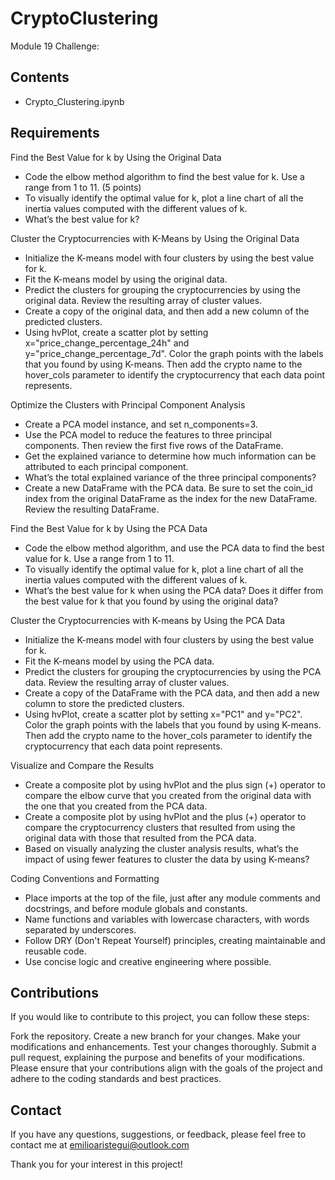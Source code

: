 # CryptoClustering
Module 19 Challenge: 

## Contents

- Crypto_Clustering.ipynb

## Requirements
Find the Best Value for k by Using the Original Data
- Code the elbow method algorithm to find the best value for k. Use a range from 1 to 11. (5 points)
- To visually identify the optimal value for k, plot a line chart of all the inertia values computed with the different values of k. 
- What’s the best value for k? 

Cluster the Cryptocurrencies with K-Means by Using the Original Data 
- Initialize the K-means model with four clusters by using the best value for k. 
- Fit the K-means model by using the original data. 
- Predict the clusters for grouping the cryptocurrencies by using the original data. Review the resulting array of cluster values.
- Create a copy of the original data, and then add a new column of the predicted clusters. 
- Using hvPlot, create a scatter plot by setting x="price_change_percentage_24h" and y="price_change_percentage_7d". Color the graph points with the labels that you found by using K-means. Then add the crypto name to the hover_cols parameter to identify the cryptocurrency that each data point represents. 

Optimize the Clusters with Principal Component Analysis
- Create a PCA model instance, and set n_components=3. 
- Use the PCA model to reduce the features to three principal components. Then review the first five rows of the DataFrame. 
- Get the explained variance to determine how much information can be attributed to each principal component. 
- What’s the total explained variance of the three principal components? 
- Create a new DataFrame with the PCA data. Be sure to set the coin_id index from the original DataFrame as the index for the new DataFrame. Review the resulting DataFrame. 

Find the Best Value for k by Using the PCA Data
- Code the elbow method algorithm, and use the PCA data to find the best value for k. Use a range from 1 to 11.
- To visually identify the optimal value for k, plot a line chart of all the inertia values computed with the different values of k. 
- What’s the best value for k when using the PCA data? Does it differ from the best value for k that you found by using the original data? 

Cluster the Cryptocurrencies with K-means by Using the PCA Data
- Initialize the K-means model with four clusters by using the best value for k. 
- Fit the K-means model by using the PCA data. 
- Predict the clusters for grouping the cryptocurrencies by using the PCA data. Review the resulting array of cluster values. 
- Create a copy of the DataFrame with the PCA data, and then add a new column to store the predicted clusters. 
- Using hvPlot, create a scatter plot by setting x="PC1" and y="PC2". Color the graph points with the labels that you found by using K-means. Then add the crypto name to the hover_cols parameter to identify the cryptocurrency that each data point represents. 

Visualize and Compare the Results 
- Create a composite plot by using hvPlot and the plus sign (+) operator to compare the elbow curve that you created from the original data with the one that you created from the PCA data. 
- Create a composite plot by using hvPlot and the plus (+) operator to compare the cryptocurrency clusters that resulted from using the original data with those that resulted from the PCA data. 
- Based on visually analyzing the cluster analysis results, what’s the impact of using fewer features to cluster the data by using K-means? 

Coding Conventions and Formatting
- Place imports at the top of the file, just after any module comments and docstrings, and before module globals and constants. 
- Name functions and variables with lowercase characters, with words separated by underscores. 
- Follow DRY (Don't Repeat Yourself) principles, creating maintainable and reusable code. 
- Use concise logic and creative engineering where possible.

## Contributions

If you would like to contribute to this project, you can follow these steps:

Fork the repository. Create a new branch for your changes. Make your modifications and enhancements. Test your changes thoroughly. Submit a pull request, explaining the purpose and benefits of your modifications. Please ensure that your contributions align with the goals of the project and adhere to the coding standards and best practices.

## Contact

If you have any questions, suggestions, or feedback, please feel free to contact me at [emilioaristegui@outlook.com](mailto:emilioaristegui@outlook.com)

Thank you for your interest in this project!
